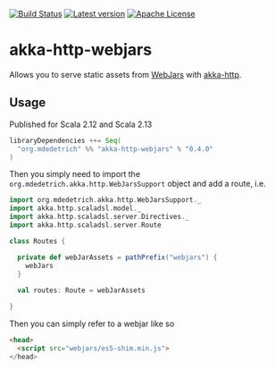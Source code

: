 [![Build Status](https://img.shields.io/github/workflow/status/mdedetrich/akka-http-webjars/Continuous%20Integration.svg)](https://github.com/mdedetrich/akka-http-webjars/actions)
[![Latest version](https://index.scala-lang.org/mdedetrich/akka-http-webjars/akka-http-webjars/latest.svg?color=orange)](https://index.scala-lang.org/mdedetrich/akka-http-webjars)
[![Apache License](https://img.shields.io/badge/license-APACHE_2-green.svg)](https://www.apache.org/licenses/LICENSE-2.0)

# akka-http-webjars
Allows you to serve static assets from [WebJars](https://www.webjars.org/) with [akka-http](https://doc.akka.io/docs/akka-http/current/index.html).

## Usage

Published for Scala 2.12 and Scala 2.13

```sbt
libraryDependencies ++= Seq(
  "org.mdedetrich" %% "akka-http-webjars" % "0.4.0"
)
```

Then you simply need to import the `org.mdedetrich.akka.http.WebJarsSupport` object and add a route, i.e.

```scala
import org.mdedetrich.akka.http.WebJarsSupport._
import akka.http.scaladsl.model._
import akka.http.scaladsl.server.Directives._
import akka.http.scaladsl.server.Route

class Routes {

  private def webJarAssets = pathPrefix("webjars") {
    webJars
  }
  
  val routes: Route = webJarAssets

}
```

Then you can simply refer to a webjar like so

```html
<head>
  <script src="webjars/es5-shim.min.js">
</head>
```
